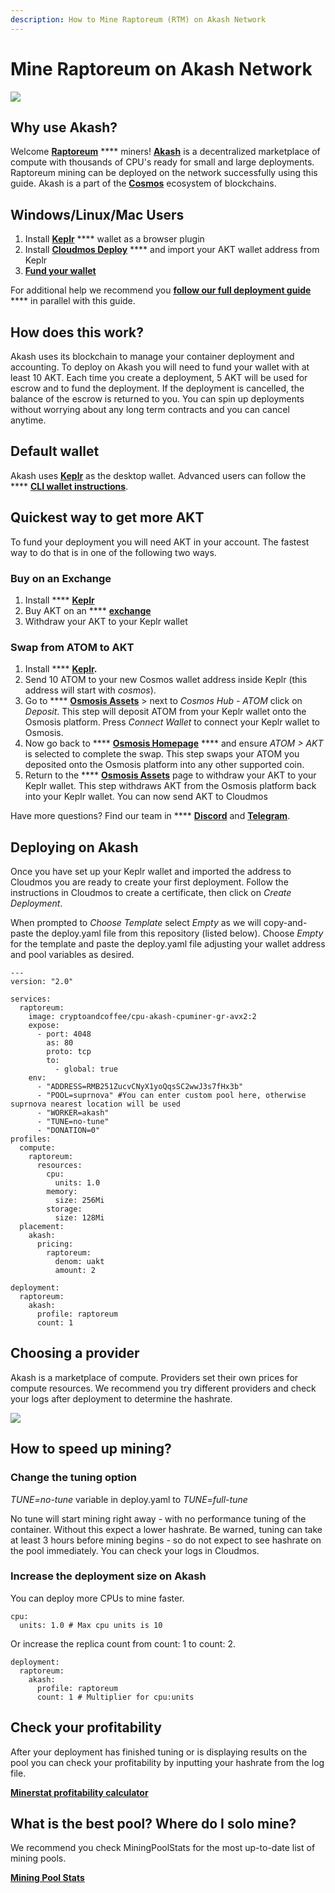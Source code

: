 ```yaml
---
description: How to Mine Raptoreum (RTM) on Akash Network
---
```


# Mine Raptoreum on Akash Network

![](../.gitbook/assets/raptoreumAkashlytics.png)

## Why use Akash?

Welcome [**Raptoreum**](https://raptoreum.com) \*\*\*\* miners! [**Akash**](https://akash.network) is a decentralized marketplace of compute with thousands of CPU's ready for small and large deployments. Raptoreum mining can be deployed on the network successfully using this guide. Akash is a part of the [**Cosmos**](https://cosmos.network) ecosystem of blockchains.

## Windows/Linux/Mac Users

1. Install [**Keplr**](https://chrome.google.com/webstore/detail/keplr/dmkamcknogkgcdfhhbddcghachkejeap?hl=en) \*\*\*\* wallet as a browser plugin
2. Install [**Cloudmos Deploy**](https://cloudmos.io/cloud-deploy) \*\*\*\* and import your AKT wallet address from Keplr
3. [**Fund your wallet**](https://github.com/ovrclk/awesome-akash/blob/raptoreum/raptoreum-miner/README.md#Quickest-way-to-get-more-AKT)

For additional help we recommend you [**follow our full deployment guide**](https://docs.akash.network/guides/deploy) \*\*\*\* in parallel with this guide.

## How does this work?

Akash uses its blockchain to manage your container deployment and accounting. To deploy on Akash you will need to fund your wallet with at least 10 AKT. Each time you create a deployment, 5 AKT will be used for escrow and to fund the deployment. If the deployment is cancelled, the balance of the escrow is returned to you. You can spin up deployments without worrying about any long term contracts and you can cancel anytime.

## Default wallet

Akash uses [**Keplr**](https://chrome.google.com/webstore/detail/keplr/dmkamcknogkgcdfhhbddcghachkejeap?hl=en) as the desktop wallet. Advanced users can follow the \*\*\*\* [**CLI wallet instructions**](https://docs.akash.network/guides/cli).

## Quickest way to get more AKT

To fund your deployment you will need AKT in your account. The fastest way to do that is in one of the following two ways.

### Buy on an Exchange

1. Install \*\*\*\* [**Keplr**](https://chrome.google.com/webstore/detail/keplr/dmkamcknogkgcdfhhbddcghachkejeap?hl=en)
2. Buy AKT on an \*\*\*\* [**exchange**](https://www.coingecko.com/en/coins/akash-network#markets)
3. Withdraw your AKT to your Keplr wallet

### Swap from ATOM to AKT

1. Install \*\*\*\* [**Keplr**](https://chrome.google.com/webstore/detail/keplr/dmkamcknogkgcdfhhbddcghachkejeap?hl=en)**.**
2. Send 10 ATOM to your new Cosmos wallet address inside Keplr (this address will start with _cosmos_).
3. Go to \*\*\*\* [**Osmosis Assets**](https://app.osmosis.zone/assets) > next to _Cosmos Hub - ATOM_ click on _Deposit_. This step will deposit ATOM from your Keplr wallet onto the Osmosis platform. Press _Connect Wallet_ to connect your Keplr wallet to Osmosis.
4. Now go back to \*\*\*\* [**Osmosis Homepage**](https://app.osmosis.zone/?from=ATOM\&to=AKT) \*\*\*\* and ensure _ATOM > AKT_ is selected to complete the swap. This step swaps your ATOM you deposited onto the Osmosis platform into any other supported coin.
5. Return to the \*\*\*\* [**Osmosis Assets**](https://app.osmosis.zone/assets) page to withdraw your AKT to your Keplr wallet. This step withdraws AKT from the Osmosis platform back into your Keplr wallet. You can now send AKT to Cloudmos

Have more questions? Find our team in \*\*\*\* [**Discord**](https://discord.com/invite/DxftX67) and [**Telegram**](https://t.me/AkashNW).

## Deploying on Akash

Once you have set up your Keplr wallet and imported the address to Cloudmos you are ready to create your first deployment. Follow the instructions in Cloudmos to create a certificate, then click on _Create Deployment_.

When prompted to _Choose Template_ select _Empty_ as we will copy-and-paste the deploy.yaml file from this repository (listed below). Choose _Empty_ for the template and paste the deploy.yaml file adjusting your wallet address and pool variables as desired.

```
---
version: "2.0"

services:
  raptoreum:
    image: cryptoandcoffee/cpu-akash-cpuminer-gr-avx2:2
    expose:
      - port: 4048
        as: 80
        proto: tcp
        to:
          - global: true
    env:
      - "ADDRESS=RMB251ZucvCNyX1yoQqsSC2wwJ3s7fHx3b"
      - "POOL=suprnova" #You can enter custom pool here, otherwise suprnova nearest location will be used
      - "WORKER=akash"
      - "TUNE=no-tune"
      - "DONATION=0"
profiles:
  compute:
    raptoreum:
      resources:
        cpu:
          units: 1.0
        memory:
          size: 256Mi
        storage:
          size: 128Mi
  placement:
    akash:
      pricing:
        raptoreum:
          denom: uakt
          amount: 2

deployment:
  raptoreum:
    akash:
      profile: raptoreum
      count: 1
```

## Choosing a provider

Akash is a marketplace of compute. Providers set their own prices for compute resources. We recommend you try different providers and check your logs after deployment to determine the hashrate.

![](../.gitbook/assets/chooseProvider.png)

## How to speed up mining?

### Change the tuning option

_TUNE=no-tune_ variable in deploy.yaml to _TUNE=full-tune_

No tune will start mining right away - with no performance tuning of the container. Without this expect a lower hashrate. Be warned, tuning can take at least 3 hours before mining begins - so do not expect to see hashrate on the pool immediately. You can check your logs in Cloudmos.

### Increase the deployment size on Akash

You can deploy more CPUs to mine faster.

```
cpu:
  units: 1.0 # Max cpu units is 10
```

Or increase the replica count from count: 1 to count: 2.

```
deployment:
  raptoreum:
    akash:
      profile: raptoreum
      count: 1 # Multiplier for cpu:units
```

## Check your profitability

After your deployment has finished tuning or is displaying results on the pool you can check your profitability by inputting your hashrate from the log file.

[**Minerstat profitability calculator**](https://minerstat.com/coin/RTM)

## What is the best pool? Where do I solo mine?

We recommend you check MiningPoolStats for the most up-to-date list of mining pools.

[**Mining Pool Stats**](https://miningpoolstats.stream/raptoreum)
